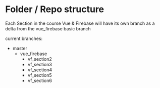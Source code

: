 # Folder / Repo structure

Each Section in the course Vue & Firebase will have its own branch as a delta from the vue_firebase basic branch

current branches:

- master
  - vue_firebase
    - vf_section2
    - vf_section3
    - vf_section4
    - vf_section5
    - vf_section6
    
